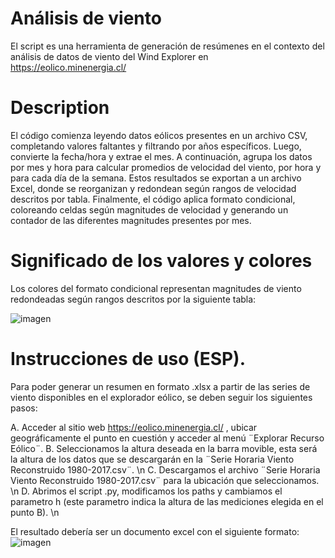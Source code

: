 # Análisis de viento

El script es una herramienta de generación de resúmenes en el contexto del análisis de datos de viento del Wind Explorer en https://eolico.minenergia.cl/

# Description

El código comienza leyendo datos eólicos presentes en un archivo CSV, completando valores faltantes y filtrando por años específicos. Luego, convierte la fecha/hora y extrae el mes. A continuación, agrupa los datos por mes y hora para calcular promedios de velocidad del viento, por hora y para cada día de la semana. Estos resultados se exportan a un archivo Excel, donde se reorganizan y redondean según rangos de velocidad descritos por tabla. Finalmente, el código aplica formato condicional, coloreando celdas según magnitudes de velocidad y generando un contador de las diferentes magnitudes presentes por mes.

# Significado de los valores y colores
Los colores del formato condicional representan magnitudes de viento redondeadas según rangos descritos por la siguiente tabla:

![imagen](https://github.com/user-attachments/assets/01c38439-ac81-43ee-bfe5-b5f498613e0b)

# Instrucciones de uso (ESP).

Para poder generar un resumen en formato .xlsx a partir de las series de viento disponibles en el explorador eólico, se deben seguir los siguientes pasos:

A. Acceder al sitio web https://eolico.minenergia.cl/ , ubicar geográficamente el punto en cuestión y acceder al menú ¨Explorar Recurso Eólico¨.
B. Seleccionamos la altura deseada en la barra movible, esta será la altura de los datos que se descargarán en la ¨Serie Horaria Viento Reconstruido 1980-2017.csv¨. \n
C. Descargamos el archivo ¨Serie Horaria Viento Reconstruido 1980-2017.csv¨ para la ubicación que seleccionamos. \n
D. Abrimos el script .py, modificamos los paths y cambiamos el parametro h (este parametro indica la altura de las mediciones elegida en el punto B). \n

El resultado debería ser un documento excel con el siguiente formato:
![imagen](https://github.com/naranguiz/Wind_Resume/assets/43880651/0d6974a3-c738-4835-b9c4-23238352e3f4)










